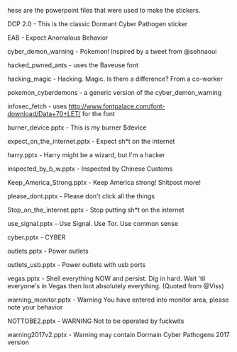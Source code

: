 hese are the powerpoint files that were used to make the stickers.

DCP 2.0 - This is the classic Dormant Cyber Pathogen sticker

EAB - Expect Anomalous Behavior

cyber_demon_warning - Pokemon! Inspired by a tweet from @sehnaoui

hacked_pwned_ants - uses the Baveuse font

hacking_magic - Hacking. Magic. Is there a difference? From a co-worker

pokemon_cyberdemons - a generic version of the cyber_demon_warning

infosec_fetch - uses http://www.fontpalace.com/font-download/Data+70+LET/ for the font

burner_device.pptx  - This is my burner $device

expect_on_the_internet.pptx - Expect sh*t on the internet

harry.pptx - Harry might be a wizard, but I'm a hacker

inspected_by_b_w.pptx - Inspected by Chinese Customs

Keep_America_Strong.pptx - Keep America strong! Shitpost more!

please_dont.pptx - Please don't click all the things

Stop_on_the_internet.pptx - Stop putting sh*t on the internet

use_signal.pptx - Use Signal.  Use Tor.  Use common sense

cyber.pptx - CYBER

outlets.pptx - Power outlets

outlets_usb.pptx - Power outlets with usb ports

vegas.pptx - Shell everything NOW and persist.  Dig in hard.  Wait 'til everyone's in Vegas then loot absolutely everything. (Quoted from @Viss)

warning_monitor.pptx - Warning You have entered into monitor area, please note your behavior

NOTTOBE2.pptx - WARNING Not to be operated by fuckwits

warning2017v2.pptx - Warning may contain Dormain Cyber Pathogens 2017 version

